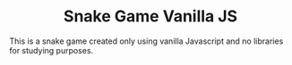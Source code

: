 <h1 align="center">
  Snake Game Vanilla JS
</h1>

This is a snake game created only using vanilla Javascript and no libraries for studying purposes.